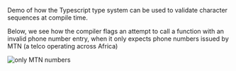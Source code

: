 Demo of how the Typescript type system can be used to validate
character sequences at compile time.

Below, we see how the compiler flags an attempt to call a function with an invalid phone number entry, when it only expects phone numbers issued by MTN (a telco operating across Africa)

![only MTN numbers](vscode-local:/only-mtn-numbers-ts.png)